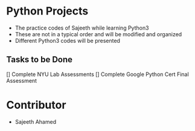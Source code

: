 # Python Projects

- The practice codes of Sajeeth while learning Python3
- These are not in a typical order and will be modified and organized
- Different Python3 codes will be presented

## Tasks to be Done
[] Complete NYU Lab Assessments
[] Complete Google Python Cert Final Assessment

# Contributor

- Sajeeth Ahamed
